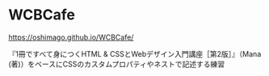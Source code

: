 # WCBCafe

https://oshimago.github.io/WCBCafe/

『1冊ですべて身につくHTML & CSSとWebデザイン入門講座［第2版］』（Mana (著)）をベースにCSSのカスタムプロパティやネストで記述する練習